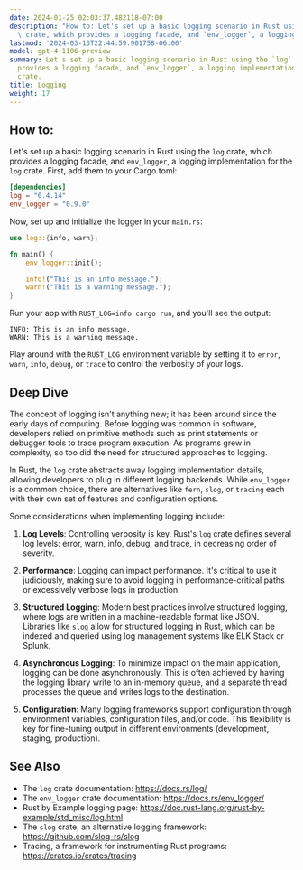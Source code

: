 ```yaml
---
date: 2024-01-25 02:03:37.482118-07:00
description: "How to: Let's set up a basic logging scenario in Rust using the `log`\
  \ crate, which provides a logging facade, and `env_logger`, a logging implementation\u2026"
lastmod: '2024-03-13T22:44:59.901758-06:00'
model: gpt-4-1106-preview
summary: Let's set up a basic logging scenario in Rust using the `log` crate, which
  provides a logging facade, and `env_logger`, a logging implementation for the `log`
  crate.
title: Logging
weight: 17
---
```


## How to:
Let's set up a basic logging scenario in Rust using the `log` crate, which provides a logging facade, and `env_logger`, a logging implementation for the `log` crate. First, add them to your Cargo.toml:

```toml
[dependencies]
log = "0.4.14"
env_logger = "0.9.0"
```

Now, set up and initialize the logger in your `main.rs`:

```rust
use log::{info, warn};

fn main() {
    env_logger::init();

    info!("This is an info message.");
    warn!("This is a warning message.");
}
```

Run your app with `RUST_LOG=info cargo run`, and you'll see the output:

```
INFO: This is an info message.
WARN: This is a warning message.
```

Play around with the `RUST_LOG` environment variable by setting it to `error`, `warn`, `info`, `debug`, or `trace` to control the verbosity of your logs.

## Deep Dive
The concept of logging isn't anything new; it has been around since the early days of computing. Before logging was common in software, developers relied on primitive methods such as print statements or debugger tools to trace program execution. As programs grew in complexity, so too did the need for structured approaches to logging.

In Rust, the `log` crate abstracts away logging implementation details, allowing developers to plug in different logging backends. While `env_logger` is a common choice, there are alternatives like `fern`, `slog`, or `tracing` each with their own set of features and configuration options. 

Some considerations when implementing logging include:

1. **Log Levels**: Controlling verbosity is key. Rust's `log` crate defines several log levels: error, warn, info, debug, and trace, in decreasing order of severity.

2. **Performance**: Logging can impact performance. It's critical to use it judiciously, making sure to avoid logging in performance-critical paths or excessively verbose logs in production.

3. **Structured Logging**: Modern best practices involve structured logging, where logs are written in a machine-readable format like JSON. Libraries like `slog` allow for structured logging in Rust, which can be indexed and queried using log management systems like ELK Stack or Splunk.

4. **Asynchronous Logging**: To minimize impact on the main application, logging can be done asynchronously. This is often achieved by having the logging library write to an in-memory queue, and a separate thread processes the queue and writes logs to the destination.

5. **Configuration**: Many logging frameworks support configuration through environment variables, configuration files, and/or code. This flexibility is key for fine-tuning output in different environments (development, staging, production).

## See Also
- The `log` crate documentation: https://docs.rs/log/
- The `env_logger` crate documentation: https://docs.rs/env_logger/
- Rust by Example logging page: https://doc.rust-lang.org/rust-by-example/std_misc/log.html
- The `slog` crate, an alternative logging framework: https://github.com/slog-rs/slog
- Tracing, a framework for instrumenting Rust programs: https://crates.io/crates/tracing
